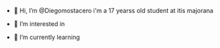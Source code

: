 - 👋 Hi, I’m @Diegomostacero i'm a 17 yearss old student at itis majorana
- 👀 I’m interested in
  
- 🌱 I’m currently learning 
  

<!---
Diegomostacero/Diegomostacero is a ✨ special ✨ repository because its `README.md` (this file) appears on your GitHub profile.
You can click the Preview link to take a look at your changes.
--->
